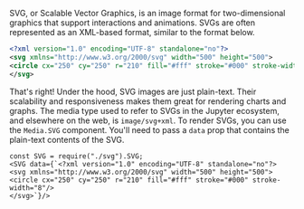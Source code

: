 SVG, or Scalable Vector Graphics, is an image format for two-dimensional graphics that support interactions and animations. SVGs are often represented as an XML-based format, similar to the format below.

```xml
<?xml version="1.0" encoding="UTF-8" standalone="no"?>
<svg xmlns="http://www.w3.org/2000/svg" width="500" height="500">
<circle cx="250" cy="250" r="210" fill="#fff" stroke="#000" stroke-width="8"/>
</svg>
```

That's right! Under the hood, SVG images are just plain-text. Their scalability and responsiveness makes them great for rendering charts and graphs. The media type used to refer to SVGs in the Jupyter ecosystem, and elsewhere on the web, is `image/svg+xml`. To render SVGs, you can use the `Media.SVG` component. You'll need to pass a `data` prop that contains the plain-text contents of the SVG.

```
const SVG = require("./svg").SVG;
<SVG data={`<?xml version="1.0" encoding="UTF-8" standalone="no"?>
<svg xmlns="http://www.w3.org/2000/svg" width="500" height="500">
<circle cx="250" cy="250" r="210" fill="#fff" stroke="#000" stroke-width="8"/>
</svg>`}/>
```